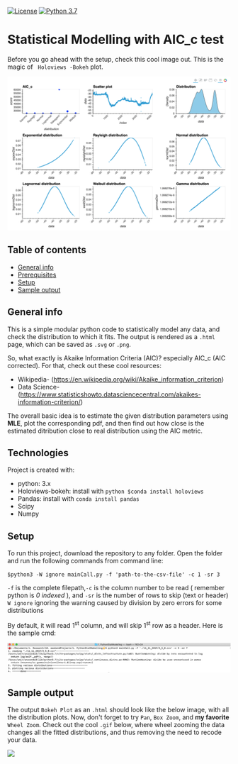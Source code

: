 


[![License](https://poser.pugx.org/ali-irawan/xtra/license.svg)](https://poser.pugx.org/ali-irawan/xtra/license.svg)
[![Python 3.7](https://img.shields.io/badge/python-3.7-blue.svg)](https://www.python.org/downloads/release/python-373/)


# Statistical Modelling with AIC_c test
 Before you go ahead with the setup, check this cool image out. This is the magic of ` Holoviews -Bokeh` plot.
 
![](img/Screen2.png)


## Table of contents
* [General info](#general-info)
* [Prerequisites](#technologies)
* [Setup](#setup)
* [Sample output](#sample-output)

## General info
This is a simple modular python code to statistically model any data, and check the distribution to which it fits. 
The output is rendered as a `.html` page, which can be saved as `.svg` or `.png`. 

So, what exactly is Akaike Information Criteria (AIC)? especially AIC_c (AIC corrected). For that, check out these cool resources:
*  Wikipedia- (https://en.wikipedia.org/wiki/Akaike_information_criterion)
*  Data Science- (https://www.statisticshowto.datasciencecentral.com/akaikes-information-criterion/)

The overall basic idea is to estimate the given distribution parameters using **MLE**, plot the corresponding pdf, and then find out how close is the estimated ditribution close to real distribution using the AIC metric.
	
## Technologies
Project is created with:
* python: 3.x
* Holoviews-bokeh: install with ```python $conda install holoviews ```
* Pandas: install with ```conda install pandas```
* Scipy 
* Numpy
	
## Setup
To run this project, download the repository to any folder. Open the folder and run the following commands from command line:
```
$python3 -W ignore mainCall.py -f 'path-to-the-csv-file' -c 1 -sr 3
```
`-f` is the complete filepath,`-c` is the column number to be read ( remember python is *0 indexed* ), and 
`-sr` is the number of rows to skip (text or header)
`W ignore` ignoring the warning caused by division by zero errors for some distributions

By default, it will read 1<sup>st</sup> column, and will skip 1<sup>st</sup> row as a header. Here is the sample cmd:

![Cmd](img/Screen3.png)

## Sample output

The output `Bokeh Plot` as an `.html` should look like the below image,  with all the distribution plots. Now, don't forget to try `Pan`, `Box Zoom`, and **my favorite** ` Wheel Zoom`.  Check out the cool `.gif` below, where wheel zooming the data changes all the fitted distributions, and thus removing the need to recode your data.

<img src= "img/out2.gif" > 



